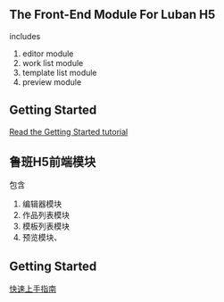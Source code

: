 ## The Front-End Module For Luban H5
includes 
1. editor module
2. work list module
3. template list module
4. preview module

## Getting Started
<a href="https://ly525.github.io/luban-h5/en/getting-started/quick-start.html" target="_blank">Read the Getting Started tutorial</a>


## 鲁班H5前端模块
包含
1. 编辑器模块
2. 作品列表模块
3. 模板列表模块
4. 预览模块、

## Getting Started

<a href="https://ly525.github.io/luban-h5/zh/getting-started/quick-start.html" target="_blank">快速上手指南</a>
